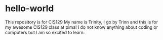 # hello-world
This repository is for CIS129
  My name is Trinity, I go by Trinn and this is for my awesome CIS129 class at pima! I do not know anything about coding or computers but I am so excited to learn.
